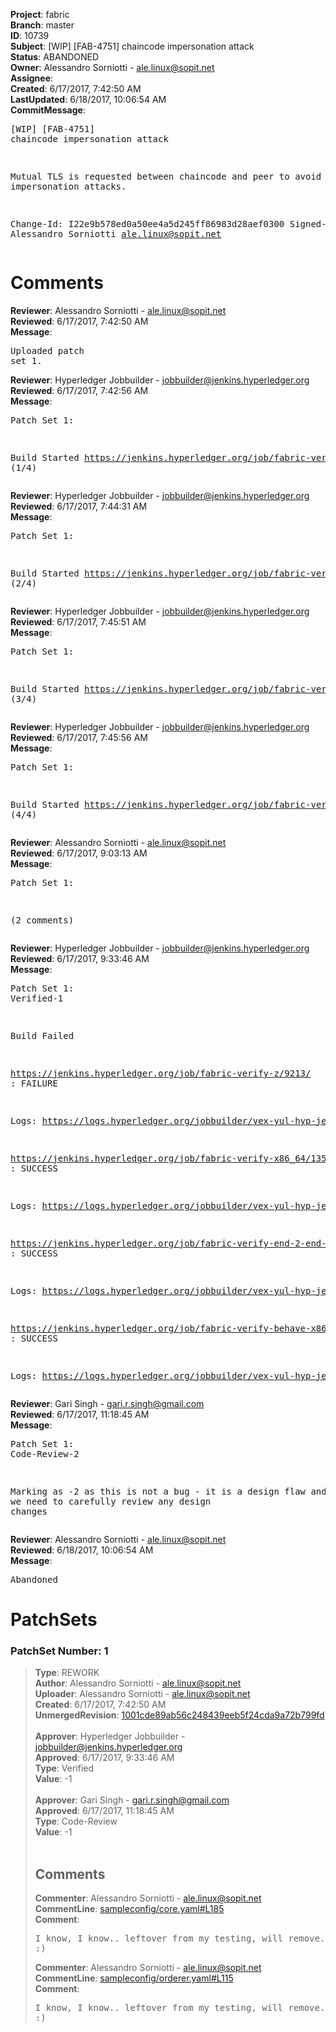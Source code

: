 <strong>Project</strong>: fabric<br><strong>Branch</strong>: master<br><strong>ID</strong>: 10739<br><strong>Subject</strong>: [WIP] [FAB-4751] chaincode impersonation attack<br><strong>Status</strong>: ABANDONED<br><strong>Owner</strong>: Alessandro Sorniotti - ale.linux@sopit.net<br><strong>Assignee</strong>:<br><strong>Created</strong>: 6/17/2017, 7:42:50 AM<br><strong>LastUpdated</strong>: 6/18/2017, 10:06:54 AM<br><strong>CommitMessage</strong>:<br><pre>[WIP] [FAB-4751] chaincode impersonation attack

Mutual TLS is requested between chaincode and peer to avoid chaincode
impersonation attacks.

Change-Id: I22e9b578ed0a50ee4a5d245ff86983d28aef0300
Signed-off-by: Alessandro Sorniotti <ale.linux@sopit.net>
</pre><h1>Comments</h1><strong>Reviewer</strong>: Alessandro Sorniotti - ale.linux@sopit.net<br><strong>Reviewed</strong>: 6/17/2017, 7:42:50 AM<br><strong>Message</strong>: <pre>Uploaded patch set 1.</pre><strong>Reviewer</strong>: Hyperledger Jobbuilder - jobbuilder@jenkins.hyperledger.org<br><strong>Reviewed</strong>: 6/17/2017, 7:42:56 AM<br><strong>Message</strong>: <pre>Patch Set 1:

Build Started https://jenkins.hyperledger.org/job/fabric-verify-z/9213/ (1/4)</pre><strong>Reviewer</strong>: Hyperledger Jobbuilder - jobbuilder@jenkins.hyperledger.org<br><strong>Reviewed</strong>: 6/17/2017, 7:44:31 AM<br><strong>Message</strong>: <pre>Patch Set 1:

Build Started https://jenkins.hyperledger.org/job/fabric-verify-x86_64/13560/ (2/4)</pre><strong>Reviewer</strong>: Hyperledger Jobbuilder - jobbuilder@jenkins.hyperledger.org<br><strong>Reviewed</strong>: 6/17/2017, 7:45:51 AM<br><strong>Message</strong>: <pre>Patch Set 1:

Build Started https://jenkins.hyperledger.org/job/fabric-verify-end-2-end-x86_64/5067/ (3/4)</pre><strong>Reviewer</strong>: Hyperledger Jobbuilder - jobbuilder@jenkins.hyperledger.org<br><strong>Reviewed</strong>: 6/17/2017, 7:45:56 AM<br><strong>Message</strong>: <pre>Patch Set 1:

Build Started https://jenkins.hyperledger.org/job/fabric-verify-behave-x86_64/7611/ (4/4)</pre><strong>Reviewer</strong>: Alessandro Sorniotti - ale.linux@sopit.net<br><strong>Reviewed</strong>: 6/17/2017, 9:03:13 AM<br><strong>Message</strong>: <pre>Patch Set 1:

(2 comments)</pre><strong>Reviewer</strong>: Hyperledger Jobbuilder - jobbuilder@jenkins.hyperledger.org<br><strong>Reviewed</strong>: 6/17/2017, 9:33:46 AM<br><strong>Message</strong>: <pre>Patch Set 1: Verified-1

Build Failed 

https://jenkins.hyperledger.org/job/fabric-verify-z/9213/ : FAILURE

Logs: https://logs.hyperledger.org/jobbuilder/vex-yul-hyp-jenkins-1/fabric-verify-z/9213

https://jenkins.hyperledger.org/job/fabric-verify-x86_64/13560/ : SUCCESS

Logs: https://logs.hyperledger.org/jobbuilder/vex-yul-hyp-jenkins-1/fabric-verify-x86_64/13560

https://jenkins.hyperledger.org/job/fabric-verify-end-2-end-x86_64/5067/ : SUCCESS

Logs: https://logs.hyperledger.org/jobbuilder/vex-yul-hyp-jenkins-1/fabric-verify-end-2-end-x86_64/5067

https://jenkins.hyperledger.org/job/fabric-verify-behave-x86_64/7611/ : SUCCESS

Logs: https://logs.hyperledger.org/jobbuilder/vex-yul-hyp-jenkins-1/fabric-verify-behave-x86_64/7611</pre><strong>Reviewer</strong>: Gari Singh - gari.r.singh@gmail.com<br><strong>Reviewed</strong>: 6/17/2017, 11:18:45 AM<br><strong>Message</strong>: <pre>Patch Set 1: Code-Review-2

Marking as -2 as this is not a bug - it is a design flaw and as such we need to carefully review any design changes</pre><strong>Reviewer</strong>: Alessandro Sorniotti - ale.linux@sopit.net<br><strong>Reviewed</strong>: 6/18/2017, 10:06:54 AM<br><strong>Message</strong>: <pre>Abandoned</pre><h1>PatchSets</h1><h3>PatchSet Number: 1</h3><blockquote><strong>Type</strong>: REWORK<br><strong>Author</strong>: Alessandro Sorniotti - ale.linux@sopit.net<br><strong>Uploader</strong>: Alessandro Sorniotti - ale.linux@sopit.net<br><strong>Created</strong>: 6/17/2017, 7:42:50 AM<br><strong>UnmergedRevision</strong>: [1001cde89ab56c248439eeb5f24cda9a72b799fd](https://github.com/hyperledger-gerrit-archive/fabric/commit/1001cde89ab56c248439eeb5f24cda9a72b799fd)<br><br><strong>Approver</strong>: Hyperledger Jobbuilder - jobbuilder@jenkins.hyperledger.org<br><strong>Approved</strong>: 6/17/2017, 9:33:46 AM<br><strong>Type</strong>: Verified<br><strong>Value</strong>: -1<br><br><strong>Approver</strong>: Gari Singh - gari.r.singh@gmail.com<br><strong>Approved</strong>: 6/17/2017, 11:18:45 AM<br><strong>Type</strong>: Code-Review<br><strong>Value</strong>: -1<br><br><h2>Comments</h2><strong>Commenter</strong>: Alessandro Sorniotti - ale.linux@sopit.net<br><strong>CommentLine</strong>: [sampleconfig/core.yaml#L185](https://github.com/hyperledger-gerrit-archive/fabric/blob/1001cde89ab56c248439eeb5f24cda9a72b799fd/sampleconfig/core.yaml#L185)<br><strong>Comment</strong>: <pre>I know, I know.. leftover from my testing, will remove. :)</pre><strong>Commenter</strong>: Alessandro Sorniotti - ale.linux@sopit.net<br><strong>CommentLine</strong>: [sampleconfig/orderer.yaml#L115](https://github.com/hyperledger-gerrit-archive/fabric/blob/1001cde89ab56c248439eeb5f24cda9a72b799fd/sampleconfig/orderer.yaml#L115)<br><strong>Comment</strong>: <pre>I know, I know.. leftover from my testing, will remove. :)</pre></blockquote>